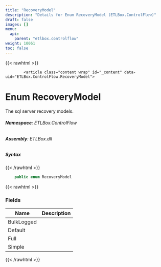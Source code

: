 ```yaml
---
title: "RecoveryModel"
description: "Details for Enum RecoveryModel (ETLBox.ControlFlow)"
draft: false
images: []
menu:
  api:
    parent: "etlbox.controlflow"
weight: 10061
toc: false
---
```


{{< rawhtml >}}

            <article class="content wrap" id="_content" data-uid="ETLBox.ControlFlow.RecoveryModel">
  <h1 id="ETLBox_ControlFlow_RecoveryModel" data-uid="ETLBox.ControlFlow.RecoveryModel" class="text-break">Enum RecoveryModel
</h1>
  <div class="markdown level0 summary"><p>The sql server recovery models.</p>
</div>
  <div class="markdown level0 conceptual"></div>
<h6><strong>Namespace</strong>: ETLBox.ControlFlow</h6>
  <h6><strong>Assembly</strong>: ETLBox.dll</h6>
  <h5 id="ETLBox_ControlFlow_RecoveryModel_syntax">Syntax</h5>
{{< /rawhtml >}}

```C#
    public enum RecoveryModel
```

{{< rawhtml >}}
  <h3 id="fields">Fields
</h3>
  <table class="table table-bordered table-condensed">
    <thead>
      <tr>
        <th>Name</th>
        <th>Description</th>
      </tr>
    <thead>
    <tbody>
      <tr>
        <td id="ETLBox_ControlFlow_RecoveryModel_BulkLogged">BulkLogged</td>
        <td></td>
      </tr>
      <tr>
        <td id="ETLBox_ControlFlow_RecoveryModel_Default">Default</td>
        <td></td>
      </tr>
      <tr>
        <td id="ETLBox_ControlFlow_RecoveryModel_Full">Full</td>
        <td></td>
      </tr>
      <tr>
        <td id="ETLBox_ControlFlow_RecoveryModel_Simple">Simple</td>
        <td></td>
      </tr>
    </tbody>
  </thead></thead></table>

{{< /rawhtml >}}
